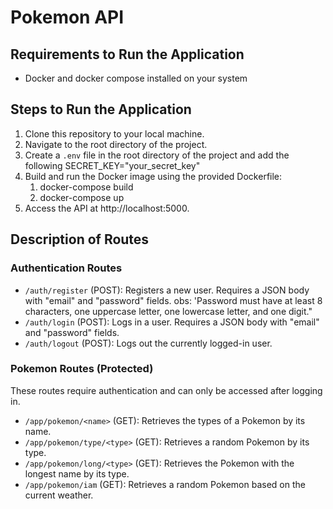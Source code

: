 # Pokemon API

## Requirements to Run the Application
- Docker and docker compose installed on your system

## Steps to Run the Application
1. Clone this repository to your local machine.
2. Navigate to the root directory of the project.
3. Create a `.env` file in the root directory of the project and add the following SECRET_KEY="your_secret_key"
4. Build and run the Docker image using the provided Dockerfile:
    1. docker-compose build
    2. docker-compose up
5. Access the API at http://localhost:5000.


## Description of Routes

### Authentication Routes
- `/auth/register` (POST): Registers a new user. Requires a JSON body with "email" and "password" fields. obs: 'Password must have at least 8 characters, one uppercase letter, one lowercase letter, and one digit."
- `/auth/login` (POST): Logs in a user. Requires a JSON body with "email" and "password" fields.
- `/auth/logout` (POST): Logs out the currently logged-in user.

### Pokemon Routes (Protected)
These routes require authentication and can only be accessed after logging in.

- `/app/pokemon/<name>` (GET): Retrieves the types of a Pokemon by its name.
- `/app/pokemon/type/<type>` (GET): Retrieves a random Pokemon by its type.
- `/app/pokemon/long/<type>` (GET): Retrieves the Pokemon with the longest name by its type.
- `/app/pokemon/iam` (GET): Retrieves a random Pokemon based on the current weather.